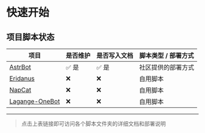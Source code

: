
# 快速开始

## 项目脚本状态

| 项目 | 是否维护 | 是否写入文档 | 脚本类型 / 部署方式 |
|------|----------|--------------|--------------------|
| [AstrBot](QQBot/AstrBot) | ✅ 是 | ✅ 是 | 社区提供的部署方式 |
| [Eridanus](QQBot/Eridanus) | ❌ | ❌ | 自用脚本 |
| [NapCat](QQBot/NapCat) | ❌ | ❌ | 自用脚本 |
| [Lagange-OneBot](QQBot/Lagange-OneBot) | ❌ | ❌ | 自用脚本 |

---

> 点击上表链接即可访问各个脚本文件夹的详细文档和部署说明
